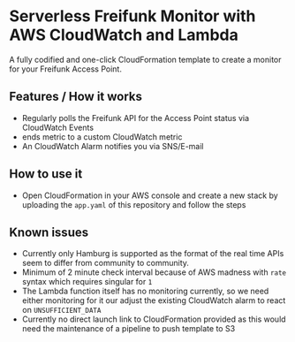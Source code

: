 # Serverless Freifunk Monitor with AWS CloudWatch and Lambda

A fully codified and one-click CloudFormation template to create a monitor for your Freifunk Access Point.

## Features / How it works

 - Regularly polls the Freifunk API for the Access Point status via CloudWatch Events
 - ends metric to a custom CloudWatch metric
 - An CloudWatch Alarm notifies you via SNS/E-mail

## How to use it

 - Open CloudFormation in your AWS console and create a new stack by uploading the `app.yaml` of this repository and follow the steps

## Known issues

 - Currently only Hamburg is supported as the format of the real time APIs seem to differ from community to community.
 - Minimum of 2 minute check interval because of AWS madness with `rate` syntax which requires singular for `1`
 - The Lambda function itself has no monitoring currently, so we need either monitoring for it our adjust the existing CloudWatch alarm to react on `UNSUFFICIENT_DATA`
 - Currently no direct launch link to CloudFormation provided as this would need the maintenance of a pipeline to push template to S3
